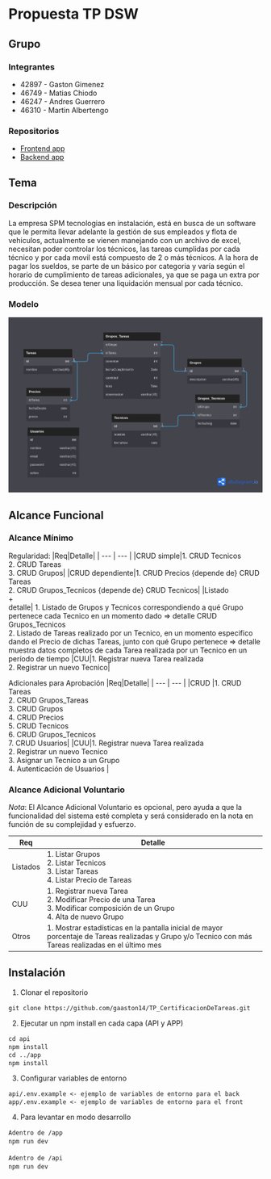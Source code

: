 # Propuesta TP DSW

## Grupo
### Integrantes
* 42897 - Gaston Gimenez
* 46749 - Matias Chiodo
* 46247 - Andres Guerrero
* 46310 - Martin Albertengo

### Repositorios
* [Frontend app](https://github.com/gaaston14/TP_CertificacionDeTareas/tree/main/frontend)
* [Backend app](https://github.com/gaaston14/TP_CertificacionDeTareas/tree/main/backend)

## Tema

### Descripción
La empresa SPM tecnologias en instalación, está en busca de un software que le permita llevar adelante la gestión de sus empleados y flota de vehiculos, actualmente se vienen manejando con un archivo de excel, necesitan poder controlar los técnicos, las tareas cumplidas por cada técnico y por cada movil está compuesto de 2 o más técnicos.
A la hora de pagar los sueldos, se parte de un básico por categoria y varía según el horario de cumplimiento de tareas adicionales, ya que se paga un extra por producción. Se desea tener una liquidación mensual por cada técnico.

### Modelo
<html>
  <img src="./img/Modelo.png">
</html>

## Alcance Funcional 

### Alcance Mínimo

Regularidad:
|Req|Detalle|
| --- | --- |
|CRUD simple|1. CRUD Tecnicos<br>2. CRUD Tareas<br>3. CRUD Grupos|
|CRUD dependiente|1. CRUD Precios {depende de} CRUD Tareas<br>2. CRUD Grupos_Tecnicos {depende de} CRUD Tecnicos|
|Listado<br>+<br>detalle| 1. Listado de Grupos y Tecnicos correspondiendo a qué Grupo pertenece cada Tecnico en un momento dado => detalle CRUD Grupos_Tecnicos<br> 2. Listado de Tareas realizado por un Tecnico, en un momento especifico dando el Precio de dichas Tareas, junto con qué Grupo pertenece => detalle muestra datos completos de cada Tarea realizada por un Tecnico en un período de tiempo
|CUU|1. Registrar nueva Tarea realizada<br>2. Registrar un nuevo Tecnico|

Adicionales para Aprobación
|Req|Detalle|
| --- | --- |
|CRUD |1. CRUD Tareas<br>2. CRUD Grupos_Tareas<br>3. CRUD Grupos<br>4. CRUD Precios<br>5. CRUD Tecnicos<br>6. CRUD Grupos_Tecnicos<br>7. CRUD Usuarios|
|CUU|1. Registrar nueva Tarea realizada<br>2. Registrar un nuevo Tecnico<br>3. Asignar un Tecnico a un Grupo<br>4. Autenticación de Usuarios |

### Alcance Adicional Voluntario

*Nota*: El Alcance Adicional Voluntario es opcional, pero ayuda a que la funcionalidad del sistema esté completa y será considerado en la nota en función de su complejidad y esfuerzo.

|Req|Detalle|
| --- | --- |
|Listados |1. Listar Grupos<br>2. Listar Tecnicos<br>3. Listar Tareas<br>4. Listar Precio de Tareas |
|CUU|1. Registrar nueva Tarea<br>2. Modificar Precio de una Tarea<br>3. Modificar composición de un Grupo<br>4. Alta de nuevo Grupo|
|Otros|1. Mostrar estadísticas en la pantalla inicial de mayor porcentaje de Tareas realizadas y Grupo y/o Tecnico con más Tareas realizadas en el último mes|

## Instalación

1. Clonar el repositorio

```
git clone https://github.com/gaaston14/TP_CertificacionDeTareas.git
```

2. Ejecutar un npm install en cada capa (API y APP)

```
cd api
npm install
cd ../app
npm install
```

3. Configurar variables de entorno

```
api/.env.example <- ejemplo de variables de entorno para el back
app/.env.example <- ejemplo de variables de entorno para el front
```

4. Para levantar en modo desarrollo

```sh
Adentro de /app
npm run dev

Adentro de /api
npm run dev
```
